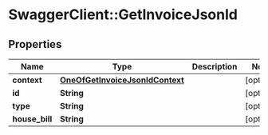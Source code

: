 # SwaggerClient::GetInvoiceJsonld

## Properties
Name | Type | Description | Notes
------------ | ------------- | ------------- | -------------
**context** | [**OneOfGetInvoiceJsonldContext**](OneOfGetInvoiceJsonldContext.md) |  | [optional] 
**id** | **String** |  | [optional] 
**type** | **String** |  | [optional] 
**house_bill** | **String** |  | [optional] 

